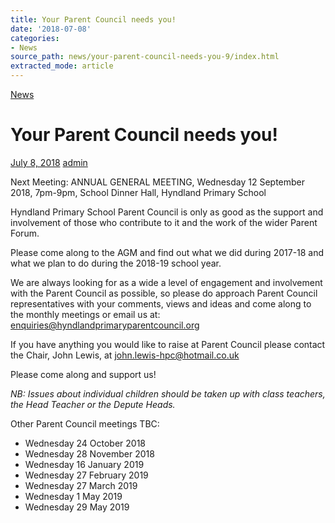 ```yaml
---
title: Your Parent Council needs you!
date: '2018-07-08'
categories:
- News
source_path: news/your-parent-council-needs-you-9/index.html
extracted_mode: article
---
```

[News](/news/)

# Your Parent Council needs you!

[July 8, 2018](/news/your-parent-council-needs-you-9/) [admin](author/admin/)

Next Meeting: ANNUAL GENERAL MEETING, Wednesday 12 September 2018, 7pm-9pm, School Dinner Hall, Hyndland Primary School

Hyndland Primary School Parent Council is only as good as the support and involvement of those who contribute to it and the work of the wider Parent Forum.

Please come along to the AGM and find out what we did during 2017-18 and what we plan to do during the 2018-19 school year.

We are always looking for as a wide a level of engagement and involvement with the Parent Council as possible, so please do approach Parent Council representatives with your comments, views and ideas and come along to the monthly meetings or email us at: [enquiries@hyndlandprimaryparentcouncil.org](mailto:enquiries@hyndlandprimaryparentcouncil.org)

If you have anything you would like to raise at Parent Council please contact the Chair, John Lewis, at [john.lewis-hpc@hotmail.co.uk](mailto:john.lewis-hpc@hotmail.co.uk)

Please come along and support us!

_NB: Issues about individual children should be taken up with class teachers, the Head Teacher or the Depute Heads._

Other Parent Council meetings TBC:

- Wednesday 24 October 2018
- Wednesday 28 November 2018
- Wednesday 16 January 2019
- Wednesday 27 February 2019
- Wednesday 27 March 2019
- Wednesday 1 May 2019
- Wednesday 29 May 2019
